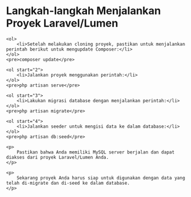 <!DOCTYPE html>
<html lang="en">
<head>
    <meta charset="UTF-8">
    <meta name="viewport" content="width=device-width, initial-scale=1.0">
    <title>Langkah-langkah Menjalankan Proyek Laravel/Lumen</title>
</head>
<body>
    <h1>Langkah-langkah Menjalankan Proyek Laravel/Lumen</h1>

    <ol>
        <li>Setelah melakukan cloning proyek, pastikan untuk menjalankan perintah berikut untuk mengupdate Composer:</li>
    </ol>
    <pre>composer update</pre>

    <ol start="2">
        <li>Jalankan proyek menggunakan perintah:</li>
    </ol>
    <pre>php artisan serve</pre>

    <ol start="3">
        <li>Lakukan migrasi database dengan menjalankan perintah:</li>
    </ol>
    <pre>php artisan migrate</pre>

    <ol start="4">
        <li>Jalankan seeder untuk mengisi data ke dalam database:</li>
    </ol>
    <pre>php artisan db:seed</pre>

    <p>
        Pastikan bahwa Anda memiliki MySQL server berjalan dan dapat diakses dari proyek Laravel/Lumen Anda.
    </p>

    <p>
        Sekarang proyek Anda harus siap untuk digunakan dengan data yang telah di-migrate dan di-seed ke dalam database.
    </p>
</body>
</html>
